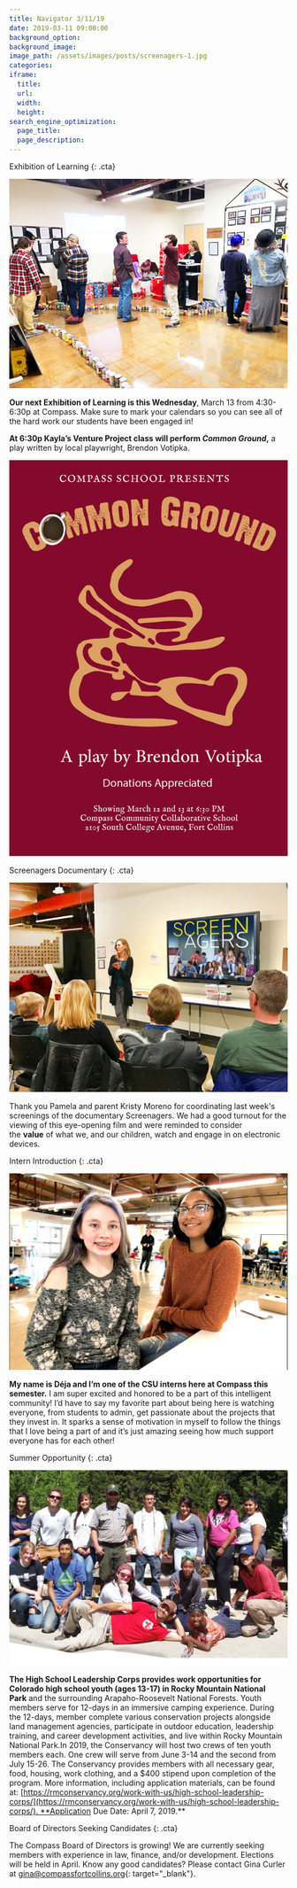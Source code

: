 ```yaml
---
title: Navigator 3/11/19
date: 2019-03-11 09:00:00
background_option:
background_image:
image_path: /assets/images/posts/screenagers-1.jpg
categories:
iframe:
  title:
  url:
  width:
  height:
search_engine_optimization:
  page_title:
  page_description:
---
```


Exhibition of Learning
{: .cta}

![](/assets/images/all-photos-from-december-exhibition-1.jpg)

**Our next Exhibition of Learning is this Wednesday**, March 13 from 4:30-6:30p at Compass. Make sure to mark your calendars so you can see all of the hard work our students have been engaged in!

**At 6:30p Kayla’s Venture Project class will perform *Common Ground*,** a play written by local playwright, Brendon Votipka.

![](/assets/images/common-ground-play-poster-1.jpg)

Screenagers Documentary
{: .cta}

![](/assets/images/screenagers-1.jpg)

Thank you Pamela and parent Kristy Moreno for coordinating last week's screenings of the documentary Screenagers. We had a good turnout for the viewing of this eye-opening film and were reminded to consider the **value** of what we, and our children, watch and engage in on electronic devices. 

Intern Introduction
{: .cta}

![](/assets/images/nn-031119-deja.png)

**My name is Déja and I’m one of the CSU interns here at Compass this semester.** I am super excited and honored to be a part of this intelligent community! I’d have to say my favorite part about being here is watching everyone, from students to admin, get passionate about the projects that they invest in. It sparks a sense of motivation in myself to follow the things that I love being a part of and it’s just amazing seeing how much support everyone has for each other!

Summer Opportunity
{: .cta}

![](/assets/images/screen-shot-2019-03-08-at-1-08-23-pm-1.png)

**The High School Leadership Corps provides work opportunities for Colorado high school youth (ages 13-17) in Rocky Mountain National Park** and the surrounding Arapaho-Roosevelt National Forests. Youth members serve for 12-days in an immersive camping experience. During the 12-days, member complete various conservation projects alongside land management agencies, participate in outdoor education, leadership training, and career development activities, and live within Rocky Mountain National Park.In 2019, the Conservancy will host two crews of ten youth members each. One crew will serve from June 3-14 and the second from July 15-26. The Conservancy provides members with all necessary gear, food, housing, work clothing, and a $400 stipend upon completion of the program. More information, including application materials, can be found at: [https://rmconservancy.org/work-with-us/high-school-leadership-corps/](https://rmconservancy.org/work-with-us/high-school-leadership-corps/). **Application Due Date: April 7, 2019.**

Board of Directors Seeking Candidates
{: .cta}

The Compass Board of Directors is growing! We are currently seeking members with experience in law, finance, and/or development. Elections will be held in April. Know any good candidates? Please contact Gina Curler at [gina@compassfortcollins.org](mailto:gina@compassfortcollins.org){: target="_blank"}.